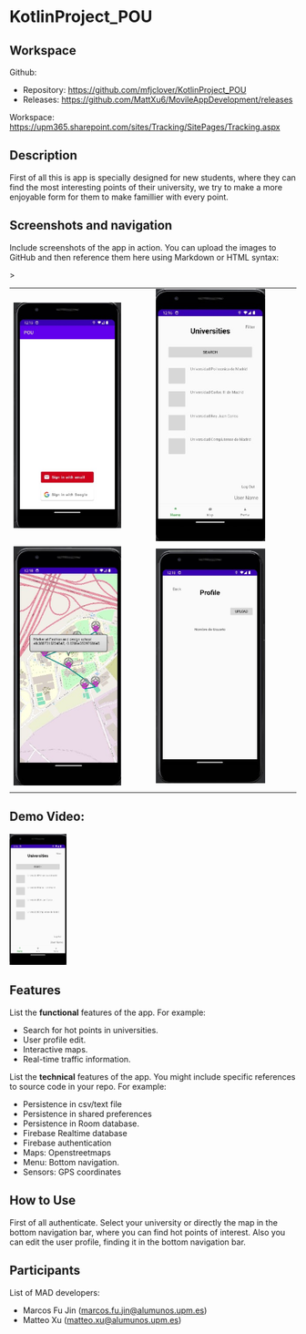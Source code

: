 # KotlinProject_POU

## Workspace 
Github:  
- Repository: https://github.com/mfjclover/KotlinProject_POU   
- Releases: https://github.com/MattXu6/MovileAppDevelopment/releases 

Workspace: https://upm365.sharepoint.com/sites/Tracking/SitePages/Tracking.aspx
  

## Description
First of all this is app is specially designed for new students, where they can find the most interesting points of their university, we try to make a more enjoyable form for them to make famillier with every point.

## Screenshots and navigation
Include screenshots of the app in action. You can upload the images to GitHub and then reference them here using Markdown or HTML syntax:

<table>
  <tr>
    <td>
      <img src="img/img1.jpg" width="80%" />
    </td>
    <td>
      <img src="img/img2.jpg" width="80%"/>
    </td>
  </tr>
  <tr>
    <td>
      <img src="img/img3.jpg" width="80%"/>
    </td>>
    <td>
      <img src="img/img4.jpg" width="80%"/>
    </td>
  </tr>
  <tr>
    <td>
    </td>
  </tr>
</table>



## Demo Video:  
<a href="">
<img src="img/img2.jpg" alt="POU" width="100" /> 
</a>

## Features
List the **functional** features of the app. For example:
- Search for hot points in universities.
- User profile edit.
- Interactive maps.
- Real-time traffic information.

List the **technical** features of the app. You might include specific references to source code
in your repo. For example:
- Persistence in csv/text file
- Persistence in shared preferences
- Persistence in Room database.
- Firebase Realtime database
- Firebase authentication
- Maps: Openstreetmaps
- Menu: Bottom navigation.
- Sensors: GPS coordinates

## How to Use
First of all authenticate.
Select your university or directly the map in the bottom navigation bar, where you can find hot points of interest.
Also you can edit the user profile, finding it in the bottom navigation bar.


## Participants
List of MAD developers:
- Marcos Fu Jin (marcos.fu.jin@alumunos.upm.es)
- Matteo Xu (matteo.xu@alumunos.upm.es)  
